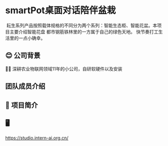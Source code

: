 # smartPot桌面对话陪伴盆栽

![]()
  耘生系列产品按照载体规格的不同分为两个系列：智能生态柜、智能花盆。本项目主要介绍智能花盘
  都市钢筋铁林里的一方属于自己的绿色天地。
  快节奏打工生活里的一点小确幸。

## 😊 公司背景

👨‍🏫 深耕农业物联网领域11年的小公司，自研软硬件以及安装


##  团队成员介绍


## 📝 项目简介




## 🖥️ 

https://studio.intern-ai.org.cn/

